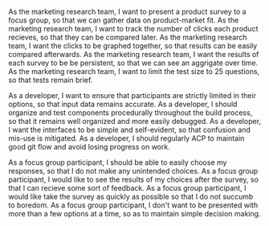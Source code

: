 As the marketing research team, I want to present a product survey to a focus group, so that we can gather data on product-market fit.
As the marketing research team, I want to track the number of clicks each product recieves, so that they can be compared later.
As the marketing research team, I want the clicks to be graphed together, so that results can be easily compared afterwards.
As the marketing research team, I want the results of each survey to be be persistent, so that we can see an aggrigate over time.
As the marketing research team, I want to limit the test size to 25 questions, so that tests remain brief.

As a developer, I want to ensure that participants are strictly limited in their options, so that input data remains accurate.
As a developer, I should  organize and test components procedurally throughout the build process, so that it remains well organized and more easily debugged.
As a developer, I want the interfaces to be simple and self-evident, so that confusion and mis-use is mitigated.
As a developer, I should regularly ACP to maintain good git flow and avoid losing progress on work.

As a focus group participant, I should be able to easily choose my responses, so that I do not make any unintended choices.
As a focus group participant, I would like to see the results of my choices after the survey, so that I can recieve some sort of feedback.
As a focus group participant, I would like take the survey as quickly as possible so that I do not succumb to boredom.
As a focus group participant, I don't want to be presented with more than a few options at a time, so as to maintain simple decision making.